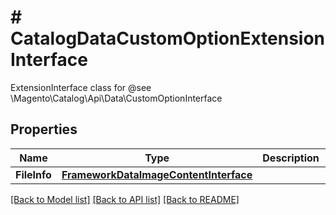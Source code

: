 # # CatalogDataCustomOptionExtensionInterface
ExtensionInterface class for @see \\Magento\\Catalog\\Api\\Data\\CustomOptionInterface

## Properties 


Name | Type | Description | Notes
------------ | ------------- | ------------- | -------------
**FileInfo**| [**FrameworkDataImageContentInterface**](FrameworkDataImageContentInterface.md) |   | [optional]


[[Back to Model list]](../../README.md#models) [[Back to API list]](../../README.md#endpoints) [[Back to README]](../../README.md)

